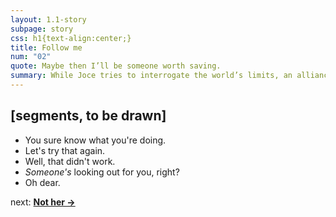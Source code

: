 ```yaml
---
layout: 1.1-story
subpage: story
css: h1{text-align:center;}
title: Follow me
num: "02"
quote: Maybe then I’ll be someone worth saving.
summary: While Joce tries to interrogate the world’s limits, an alliance leader struggles with self-imposed significance.
---
```

## [segments, to be drawn]
- You sure know what you're doing. <!--proposal-->
- Let's try that again. <!--JKL trek, Beacon meeting-->
- Well, that didn't work. <!--alliance-->
- *Someone's* looking out for you, right? <!--underground-->
- Oh dear. <!--C interruption-->

<p class="next">next: <b><a href="{%include url.html%}/story/03">Not her →</a></b></p>
